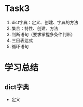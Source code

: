 Task3
=======
1. dict字典：定义、创建、字典的方法<br>
2. 集合：特性、创建、方法<br>
3. 判断语句（要求掌握多条件判断）<br>
4. 三目表达式<br>
5. 循环语句

学习总结
===
## dict字典
* 定义<br>

